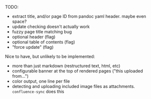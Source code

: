 TODO:
- extract title, and/or page ID from pandoc yaml header. maybe even space?
- update checking doesn't actually work
- fuzzy page title matching bug
- optional header (flag)
- optional table of contents (flag)
- "force update" (flag)

Nice to have, but unlikely to be implemented:
- more than just markdown (restructured text, html, etc)
- configurable banner at the top of rendered pages ("this uploaded from...")
- color output, one line per file
- detecting and uploading included image files as attachments.
  `confluence-sync` does this
